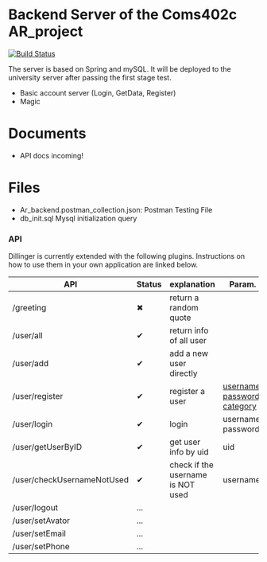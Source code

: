 # Backend Server of the Coms402c AR_project 

[![Build Status](https://travis-ci.org/joemccann/dillinger.svg?branch=master)](https://travis-ci.org/joemccann/dillinger)

The server is based on Spring and mySQL.
It will be deployed to the university server after passing the first stage test.
  - Basic account server (Login, GetData, Register)
  - Magic

# Documents
  - API docs incoming!
# Files
  - Ar_backend.postman_collection.json:
        Postman Testing File
  - db_init.sql
        Mysql initialization query
### API

Dillinger is currently extended with the following plugins. Instructions on how to use them in your own application are linked below.

| API |Status|explanation|Param.
| ------ | ------ | ------ | ------ |
| /greeting |✖|return a random quote|
| /user/all |✔|return info of all user|
| /user/add |✔|add a new user directly|
| /user/register |✔|register a user|<ins>username, password, category</ins>
| /user/login |✔|login|username, password
| /user/getUserByID |✔|get user info by uid|uid
| /user/checkUsernameNotUsed |✔|check if the username is NOT used|username
| /user/logout |...|
| /user/setAvator |...|
| /user/setEmail |...|
| /user/setPhone |...|



